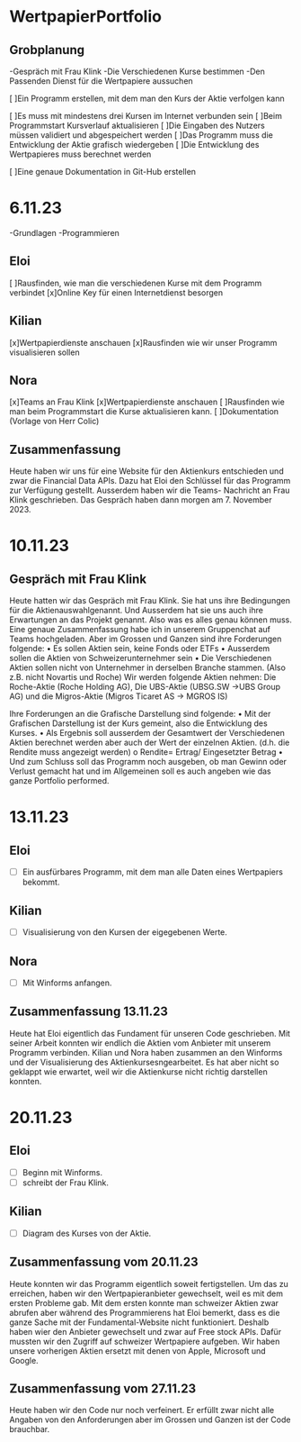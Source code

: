 # WertpapierPortfolio

## Grobplanung
  -Gespräch mit Frau Klink
    -Die Verschiedenen Kurse bestimmen
    -Den Passenden Dienst für die Wertpapiere aussuchen 

[ ]Ein Programm erstellen, mit dem man den Kurs der Aktie verfolgen kann 

  [ ]Es muss mit mindestens drei Kursen im Internet verbunden sein 
  [ ]Beim Programmstart Kursverlauf aktualisieren 
  [ ]Die Eingaben des Nutzers müssen validiert und abgespeichert werden 
  [ ]Das Programm muss die Entwicklung der Aktie grafisch wiedergeben 
  [ ]Die Entwicklung des Wertpapieres muss berechnet werden 
  
[ ]Eine genaue Dokumentation in Git-Hub erstellen 
  
# 6.11.23
  -Grundlagen 
  -Programmieren
## Eloi
  [ ]Rausfinden, wie man die verschiedenen Kurse mit dem Programm verbindet
  [x]Online Key für einen Internetdienst besorgen

## Kilian
  [x]Wertpapierdienste anschauen
  [x]Rausfinden wie wir unser Programm visualisieren sollen

## Nora
  [x]Teams an Frau Klink
  [x]Wertpapierdienste anschauen
  [ ]Rausfinden wie man beim Programmstart die Kurse aktualisieren kann.
  [ ]Dokumentation (Vorlage von Herr Colic)
  
## Zusammenfassung 
  Heute haben wir uns für eine Website für den Aktienkurs entschieden und zwar die Financial Data APIs. Dazu hat Eloi den Schlüssel für das Programm zur Verfügung gestellt. Ausserdem haben wir die Teams-    Nachricht an Frau Klink geschrieben. Das Gespräch haben dann morgen am 7. November 2023. 

# 10.11.23

## Gespräch mit Frau Klink
Heute hatten wir das Gespräch mit Frau Klink. Sie hat uns ihre Bedingungen für die Aktienauswahlgenannt. Und Ausserdem hat sie uns auch ihre Erwartungen an das Projekt genannt. Also was es alles genau können muss. Eine genaue Zusammenfassung habe ich in unserem Gruppenchat auf Teams hochgeladen. Aber im Grossen und Ganzen sind ihre Forderungen folgende:
  •	Es sollen Aktien sein, keine Fonds oder ETFs
  •	Ausserdem sollen die Aktien von Schweizerunternehmer sein
  •	Die Verschiedenen Aktien sollen nicht von Unternehmer in derselben Branche stammen. (Also z.B. nicht Novartis und Roche)
    Wir werden folgende Aktien nehmen: Die Roche-Aktie (Roche Holding AG), Die UBS-Aktie (UBSG.SW ->UBS Group AG) und die Migros-Aktie (Migros Ticaret AS -> MGROS IS) 

Ihre Forderungen an die Grafische Darstellung sind folgende:
  •	Mit der Grafischen Darstellung ist der Kurs gemeint, also die Entwicklung des Kurses.
  •	Als Ergebnis soll ausserdem der Gesamtwert der Verschiedenen Aktien berechnet werden aber auch der Wert der einzelnen Aktien. (d.h. die Rendite muss angezeigt werden)
    o	Rendite= Ertrag/ Eingesetzter Betrag
  •	Und zum Schluss soll das Programm noch ausgeben, ob man Gewinn oder Verlust gemacht hat und im Allgemeinen soll es auch angeben wie das ganze Portfolio performed.

# 13.11.23

## Eloi
- [ ] Ein ausfürbares Programm, mit dem man alle Daten eines Wertpapiers bekommt.
## Kilian
- [ ] Visualisierung von den Kursen der eigegebenen Werte. 
## Nora
- [ ] Mit Winforms anfangen.

## Zusammenfassung 13.11.23

  Heute hat Eloi eigentlich das Fundament für unseren Code geschrieben. Mit seiner Arbeit konnten wir endlich die Aktien vom Anbieter mit unserem Programm verbinden. Kilian und Nora haben zusammen an den    Winforms und der Visualisierung des Aktienkursesngearbeitet. Es hat aber nicht so geklappt wie erwartet, weil wir die Aktienkurse nicht richtig darstellen konnten.

# 20.11.23

## Eloi
- [ ] Beginn mit Winforms.
- [ ] schreibt der Frau Klink.
## Kilian 
- [ ] Diagram des Kurses von der Aktie.

## Zusammenfassung vom 20.11.23
  Heute konnten wir das Programm eigentlich soweit fertigstellen. Um das zu erreichen, haben wir den Wertpapieranbieter gewechselt, weil es mit dem ersten Probleme gab. Mit dem ersten konnte man schweizer 
  Aktien zwar abrufen aber während des Programmierens hat Eloi bemerkt, dass es die ganze Sache mit der Fundamental-Website nicht funktioniert. Deshalb haben wier den Anbieter gewechselt und zwar auf Free   stock APIs. Dafür mussten wir den Zugriff auf schweizer Wertpapiere aufgeben. Wir haben unsere vorherigen Aktien ersetzt mit denen von Apple, Microsoft und Google.

## Zusammenfassung vom 27.11.23

  Heute haben wir den Code nur noch verfeinert. Er erfüllt zwar nicht alle Angaben von den Anforderungen aber im Grossen und Ganzen ist der Code brauchbar.
